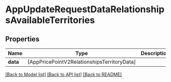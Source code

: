 # AppUpdateRequestDataRelationshipsAvailableTerritories

## Properties
Name | Type | Description | Notes
------------ | ------------- | ------------- | -------------
**data** | [AppPricePointV2RelationshipsTerritoryData] |  | [optional] 

[[Back to Model list]](../README.md#documentation-for-models) [[Back to API list]](../README.md#documentation-for-api-endpoints) [[Back to README]](../README.md)


